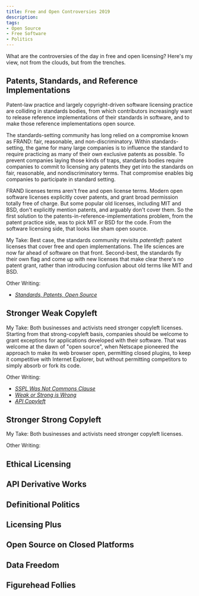 ```yaml
---
title: Free and Open Controversies 2019
description:
tags:
- Open Source
- Free Software
- Politics
---
```


What are the controversies of the day in free and open licensing?  Here's my view, not from the clouds, but from the trenches.

<h2 id="patents">Patents, Standards, and Reference Implementations</h2>
Patent-law practice and largely copyright-driven software licensing practice are colliding in standards bodies, from which contributors increasingly want to release reference implementations of their standards in software, and to make those reference implementations open source.

The standards-setting community has long relied on a compromise known as FRAND: fair, reasonable, and non-discriminatory.  Within standards-setting, the game for many large companies is to influence the standard to require practicing as many of their own exclusive patents as possible.  To prevent companies laying those kinds of traps, standards bodies require companies to commit to licensing any patents they get into the standards on fair, reasonable, and nondiscriminatory terms.  That compromise enables big companies to participate in standard setting.

FRAND licenses terms aren't free and open license terms.  Modern open software licenses explicitly cover patents, and grant broad permission totally free of charge.  But some popular old licenses, including MIT and BSD, don't explicitly mention patents, and arguably don't cover them.  So the first solution to the patents-in-reference-implementations problem, from the patent practice side, was to pick MIT or BSD for the code.  From the software licensing side, that looks like sham open source.

My Take:  Best case, the standards community revisits _patentleft_: patent licenses that cover free and open implementations.  The life sciences are now far ahead of software on that front.  Second-best, the standards fly their own flag and come up with new licenses that make clear there's no patent grant, rather than introducing confusion about old terms like MIT and BSD.

Other Writing:

- [_Standards, Patents, Open Source_](https://writing.kemitchell.com/2019/10/03/Open-Standards.html)

<h2 id="weak">Stronger Weak Copyleft</h2>

My Take:  Both businesses and activists need stronger copyleft licenses.  Starting from that strong-copyleft basis, companies should be welcome to grant exceptions for applications developed with their software.  That was welcome at the dawn of "open source", when Netscape pioneered the approach to make its web browser open, permitting closed plugins, to keep it competitive with Internet Explorer, but without permitting competitors to simply absorb or fork its code.

Other Writing: 

- [_SSPL Was Not Commons Clause_](https://writing.kemitchell.com/2019/06/13/SSPL-Not-Commons-Clause.html)
- [_Weak or Strong is Wrong_](https://writing.kemitchell.com/2019/03/11/Weak-Strong-Wrong.html)
- [_API Copyleft_](https://writing.kemitchell.com/2019/01/30/API-Copyleft.html)

<h2 id="strong">Stronger Strong Copyleft</h2>

<!-- Parity -->

My Take:  Both businesses and activists need stronger copyleft licenses.

Other Writing:



<h2 id="ethical">Ethical Licensing</h2>
<!-- NoHarm -->

<!-- ICE -->

<h2 id="api">API Derivative Works</h2>
<!-- Oracle v. Google -->

<h2 id="definition">Definitional Politics</h2>
<!-- "open source" and "free software" -->

<!-- OSD and What is Free Software? -->

<!-- Emke submitting to OSI -->

<!-- trademarks -->

<!-- standards technocracy -->

<!-- proper lexicography -->

<h2 id="governance">Licensing Plus</h2>
<!-- community-driven -->

<h2 id="platforms">Open Source on Closed Platforms</h2>
<!-- Microsoft GitHub -->

<!-- GitLab -->

<!-- sr.ht -->

<!-- plain git, Scuttlebutt -->

<h2 id="data">Data Freedom</h2>
<!-- CAL -->

<!-- GDPR -->

<!-- CCPA -->

<h2 id="figurehead">Figurehead Follies</h2>
<!-- RMS -->

<!-- ESR -->

<!-- Perens? -->
